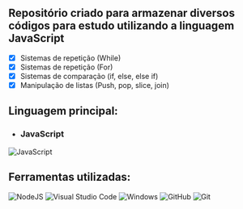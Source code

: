 <h2>
  Repositório criado para armazenar diversos códigos para estudo utilizando a linguagem JavaScript
</h2>

- [x] Sistemas de repetição (While)
- [x] Sistemas de repetição (For)
- [x] Sistemas de comparação (if, else, else if)
- [x] Manipulação de listas (Push, pop, slice, join)

<h2>
  Linguagem principal:
</h2>

* ### JavaScript

![JavaScript](https://img.shields.io/badge/javascript-%23323330.svg?style=for-the-badge&logo=javascript&logoColor=%23F7DF1E)

## Ferramentas utilizadas:

![NodeJS](https://img.shields.io/badge/Node.js-43853D?style=for-the-badge&logo=node.js&logoColor=white)
![Visual Studio Code](https://img.shields.io/badge/Visual%20Studio%20Code-0078d7.svg?style=for-the-badge&logo=visual-studio-code&logoColor=white)
![Windows](https://img.shields.io/badge/Windows-0078D6?style=for-the-badge&logo=windows&logoColor=white)
![GitHub](https://img.shields.io/badge/github-%23121011.svg?style=for-the-badge&logo=github&logoColor=white)
![Git](https://img.shields.io/badge/git-%23F05033.svg?style=for-the-badge&logo=git&logoColor=white)

